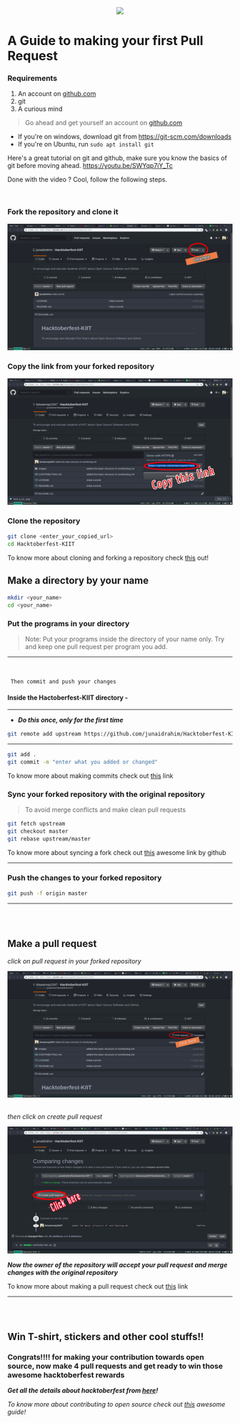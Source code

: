 <p align="center">
    <img src="https://rawcdn.githack.com/junaidrahim/Hacktoberfest-KIIT/ae29016f23b3cb4ffd209dd8f309f269448f35f2/images/hacktoberfest.png">
</p>


# A Guide to making your first Pull Request

### Requirements

1. An account on [github.com](https://www.github.com)
2. git
3. A curious mind

> Go ahead and get yourself an account on [github.com](https://www.github.com)

* If you're on windows, download git from https://git-scm.com/downloads
* If you're on Ubuntu, run `sudo apt install git`

Here's a great tutorial on git and github, make sure you know the basics of git before moving ahead.
https://youtu.be/SWYqp7iY_Tc

Done with the video ? Cool, follow the following steps.

<br>

### Fork the repository and clone it
![](images/fork_a_repo.png)

### Copy the link from your forked repository
![](images/clone_a_repo.png)

### Clone the repository
```bash
git clone <enter_your_copied_url>
cd Hacktoberfest-KIIT
```

To know more about cloning and forking a repository check [this](https://help.github.com/en/articles/fork-a-repo) out!

## Make a directory by your name 
```bash
mkdir <your_name>
cd <your_name>
```
### Put the programs in your directory
> Note: Put your programs inside the directory of your name only. Try and keep one pull request per program you add.
---

<br>

``` Then commit and push your changes```
#### Inside the Hactoberfest-KIIT directory -
---
* ***Do this once, only for the first time***
```bash
git remote add upstream https://github.com/junaidrahim/Hacktoberfest-KIIT.git
``` 
---
```bash
git add .
git commit -m "enter what you added or changed"
```

To know more about making commits check out [this](https://help.github.com/en/articles/pushing-commits-to-a-remote-repository) link
### **Sync your forked repository with the original repository**
> To avoid merge conflicts and make clean pull requests
```bash
git fetch upstream
git checkout master
git rebase upstream/master
```
To know more about syncing a fork check out [this](https://help.github.com/en/articles/syncing-a-fork) awesome link by github
***
### **Push the changes to your forked repository**
```bash
git push -f origin master
```
***
<br></br>



## **Make a pull request**

*click on pull request in your forked repository*

![click_pull_request1](images/pull_req1.png)
<br></br>

*then click on create pull request*

![click_pull_request2](images/pull_req2.png)

***Now the owner of the repository will accept your pull request and merge changes with the original repository*** 

To know more about making a pull request check out [this](https://help.github.com/en/articles/creating-a-pull-request) link
***
<br></br>



## **Win T-shirt, stickers and other cool stuffs!!**
###  Congrats!!!! for making your contribution towards open source, now make 4 pull requests and get ready to win those awesome hacktoberfest rewards 

***Get all the details about hacktoberfest from [here](https://hacktoberfest.digitalocean.com/)!***

*To know more about contributing to open source check out [this](https://opensource.guide/how-to-contribute/) awesome guide!*


